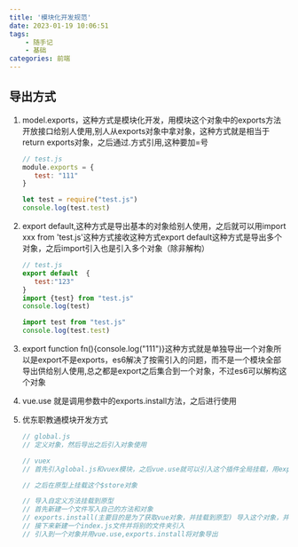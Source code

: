 ```yaml
---
title: '模块化开发规范'
date: 2023-01-19 10:06:51
tags: 
    - 随手记
    - 基础
categories: 前端
---
```


## 导出方式

1. model.exports，这种方式是模块化开发，用模块这个对象中的exports方法开放接口给别人使用,别人从exports对象中拿对象，这种方式就是相当于return exports对象，之后通过.方式引用,这种要加=号

   ```javascript
   // test.js
   module.exports = {
      test: "111"
   }

   let test = require("test.js")
   console.log(test.test)
   ```
2. export default,这种方式是导出基本的对象给别人使用，之后就可以用import xxx from 'test.js'这种方式接收这种方式export default这种方式是导出多个对象，之后import引入也是引入多个对象（除非解构）

   ```javascript
   // test.js
   export default  {
      test:"123"
   }
   import {test} from "test.js"
   console.log(test)

   import test from "test.js"
   console.log(test.test)
   ```
3. export function fn(){console.log("111")}这种方式就是单独导出一个对象所以是export不是exports，es6解决了按需引入的问题，而不是一个模块全部导出供给别人使用,总之都是export之后集合到一个对象，不过es6可以解构这个对象
4. vue.use 就是调用参数中的exports.install方法，之后进行使用
5. 优东职教通模块开发方式

   ```javascript
   // global.js
   // 定义对象，然后导出之后引入对象使用

   // vuex
   // 首先引入global.js和vuex模块，之后vue.use就可以引入这个插件全局挂载，用export default store 导出对象

   // 之后在原型上挂载这个$store对象
   ```
   ```javascript
   // 导入自定义方法挂载到原型
   // 首先新建一个文件写入自己的方法和对象
   // exports.install(主要目的是为了获取vue对象，并挂载到原型) 导入这个对象，并且挂载到原型上
   // 接下来新建一个index.js文件并将别的文件夹引入
   // 引入到一个对象并用vue.use,exports.install将对象导出
   ```

